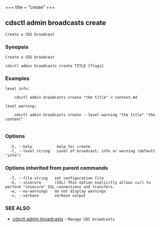 +++
title = "create"
+++
## cdsctl admin broadcasts create

`Create a CDS broadcast`

### Synopsis

`Create a CDS broadcast`

```
cdsctl admin broadcasts create TITLE [flags]
```

### Examples

```
level info:

	cdsctl admin broadcasts create "the title" < content.md

level warning:

	cdsctl admin broadcasts create --level warning "the title" "the content"
	
```

### Options

```
  -h, --help           help for create
  -l, --level string   Level of broadcast: info or warning (default "info")
```

### Options inherited from parent commands

```
  -f, --file string   set configuration file
  -k, --insecure      (SSL) This option explicitly allows curl to perform "insecure" SSL connections and transfers.
  -w, --no-warnings   do not display warnings
  -v, --verbose       verbose output
```

### SEE ALSO

* [cdsctl admin broadcasts](/manual/components/cdsctl/admin/broadcasts/)	 - `Manage CDS broadcasts`

